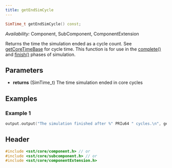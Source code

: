 ```yaml
---
title: getEndSimCycle
---
```


```cpp
SimTime_t getEndSimCycle() const;
```
*Availability:* Component, SubComponent, ComponentExtension

Returns the time the simulation ended as a cycle count. See [getCoreTimeBase](getCoreTimeBase) for cycle time. This function is for use in the [complete()](../lifecycle/complete) and [finish()](../lifecycle/finish) phases of simulation.

## Parameters
* **returns** (SimTime_t) The time simulation ended in core cycles


## Examples

<!--- SOURCE_CODE: None --->
### Example 1
```cpp
output.output("The simulation finished after %" PRIu64 " cycles.\n", getEndSimCycle());
```

## Header
```cpp
#include <sst/core/component.h> // or
#include <sst/core/subcomponent.h> // or
#include <sst/core/componentExtension.h>
```
